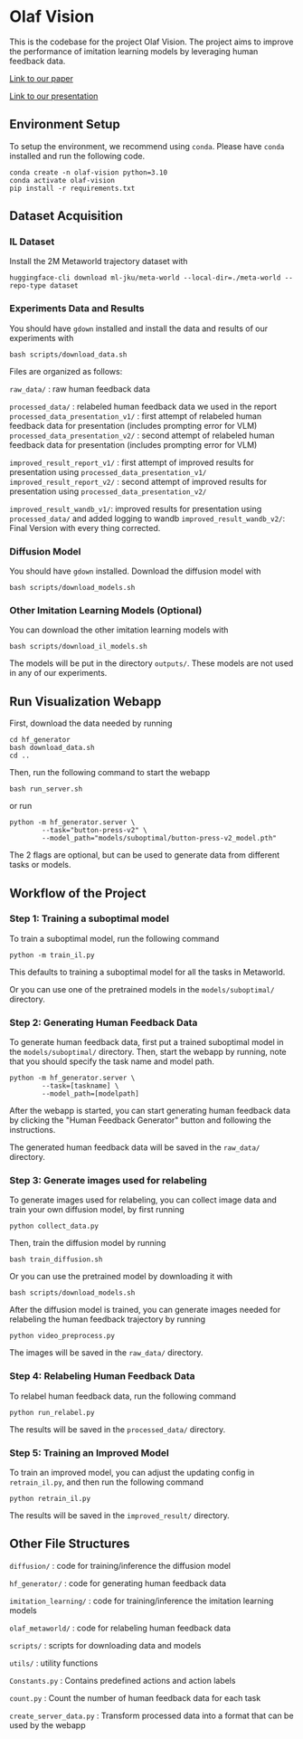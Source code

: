 # Olaf Vision

This is the codebase for the project Olaf Vision. The project aims to improve the performance of imitation learning models by leveraging human feedback data.

[Link to our paper](https://drive.google)

[Link to our presentation](https://docs.google.com/presentation/d/1Is2y5TNdOjudLpDG65aTcfut5XUKBFXZ4WjHuHnMHRU/edit?usp=sharing)

## Environment Setup

To setup the environment, we recommend using `conda`.
Please have `conda` installed and run the following code.

```
conda create -n olaf-vision python=3.10
conda activate olaf-vision
pip install -r requirements.txt
```

## Dataset Acquisition

### IL Dataset
Install the 2M Metaworld trajectory dataset with 
```
huggingface-cli download ml-jku/meta-world --local-dir=./meta-world --repo-type dataset
```

### Experiments Data and Results
You should have `gdown` installed and install the data and results of our experiments with 
```
bash scripts/download_data.sh
```
Files are organized as follows:

`raw_data/` : raw human feedback data

`processed_data/` : relabeled human feedback data we used in the report
`processed_data_presentation_v1/` : first attempt of relabeled human feedback data for presentation (includes prompting error for VLM)
`processed_data_presentation_v2/` : second attempt of relabeled human feedback data for presentation (includes prompting error for VLM)

`improved_result_report_v1/` : first attempt of improved results for presentation using `processed_data_presentation_v1/`
`improved_result_report_v2/` : second attempt of improved results for presentation using `processed_data_presentation_v2/`

`improved_result_wandb_v1/`: improved results for presentation using `processed_data/` and added logging to wandb
`improved_result_wandb_v2/`: Final Version with every thing corrected. 

### Diffusion Model
You should have `gdown` installed. Download the diffusion model with 
```
bash scripts/download_models.sh
```

### Other Imitation Learning Models (Optional)
You can download the other imitation learning models with 
```
bash scripts/download_il_models.sh
```
The models will be put in the directory `outputs/`.
These models are not used in any of our experiments.

## Run Visualization Webapp

First, download the data needed by running
```
cd hf_generator
bash download_data.sh
cd ..
```

Then, run the following command to start the webapp
```
bash run_server.sh
```

or run

```
python -m hf_generator.server \
        --task="button-press-v2" \
        --model_path="models/suboptimal/button-press-v2_model.pth"
```

The 2 flags are optional, but can be used to generate data from different tasks or models.


## Workflow of the Project

### Step 1: Training a suboptimal model
To train a suboptimal model, run the following command
```
python -m train_il.py
```
This defaults to training a suboptimal model for all the tasks in Metaworld.

Or you can use one of the pretrained models in the `models/suboptimal/` directory.


### Step 2: Generating Human Feedback Data
To generate human feedback data, first put a trained suboptimal model in the `models/suboptimal/` directory.
Then, start the webapp by running, note that you should specify the task name and model path.
```
python -m hf_generator.server \
        --task=[taskname] \
        --model_path=[modelpath]
```
After the webapp is started, you can start generating human feedback data by clicking the "Human Feedback Generator" button and following the instructions.

The generated human feedback data will be saved in the `raw_data/` directory.

### Step 3: Generate images used for relabeling
To generate images used for relabeling, you can collect image data and train your own diffusion model, by first running
```
python collect_data.py
```
Then, train the diffusion model by running
```
bash train_diffusion.sh
```
Or you can use the pretrained model by downloading it with
```
bash scripts/download_models.sh
```

After the diffusion model is trained, you can generate images needed for relabeling the human feedback trajectory by running
```
python video_preprocess.py
```
The images will be saved in the `raw_data/` directory.

### Step 4: Relabeling Human Feedback Data
To relabel human feedback data, run the following command
```
python run_relabel.py
```
The results will be saved in the `processed_data/` directory.


### Step 5: Training an Improved Model
To train an improved model, you can adjust the updating config in `retrain_il.py`, and then run the following command
```
python retrain_il.py
```
The results will be saved in the `improved_result/` directory.


## Other File Structures

`diffusion/` : code for training/inference the diffusion model

`hf_generator/` : code for generating human feedback data

`imitation_learning/` : code for training/inference the imitation learning models

`olaf_metaworld/` : code for relabeling human feedback data

`scripts/` : scripts for downloading data and models

`utils/` : utility functions

`Constants.py` : Contains predefined actions and action labels

`count.py` : Count the number of human feedback data for each task

`create_server_data.py` : Transform processed data into a format that can be used by the webapp


